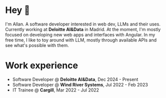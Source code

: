 # Hey :wave:

I'm Allan. A software developer interested in web dev, LLMs and their uses.
Currently working at **Deloitte AI&Data** in Madrid. At the moment, I'm mostly focused on developing new web apps and interfaces with Angular. In my free time, I like to toy around with LLM, mostly through available APIs and see what's possible with them.

# Work experience

- Software Developer @ **Deloitte AI&Data**, Dec 2024 - Present
- Software Developer @ **Wind River Systems**, Jul 2022 - Feb 2023
- IT Trainee @ **Cargill**, Mar 2022 - Jul 2022
